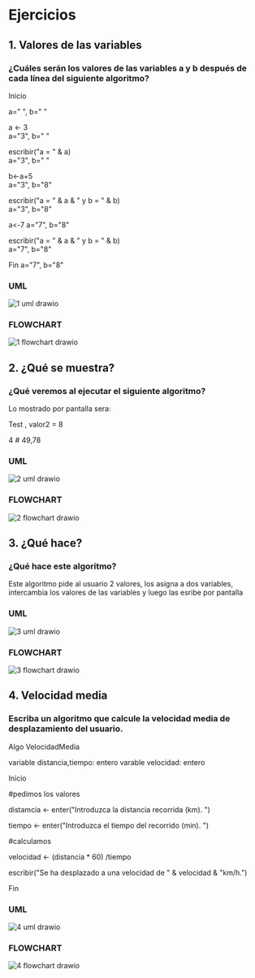 # Ejercicios
## 1. Valores de las variables
### ¿Cuáles serán los valores de las variables a y b después de cada línea del siguiente algoritmo?

Inicio 

a=" ", b=" "  

   a <- 3  
   a="3", b=" "
  
   escribir("a = " & a)  
   a="3", b=" "
   
   b<-a+5  
   a="3", b="8"
   
   escribir("a = " & a & " y b = " & b)  
   a="3", b="8"
   
   a<-7 
   a="7", b="8"
   
   escribir("a = " & a & " y b = " & b)  
   a="7", b="8"
   
Fin 
a="7", b="8"

### UML

![1 uml drawio](https://user-images.githubusercontent.com/98824525/153864961-9bbace30-b428-417d-8d50-94ef6e6df789.svg)

### FLOWCHART

![1 flowchart drawio](https://user-images.githubusercontent.com/98824525/153865099-cc4a3292-217e-4a60-801a-05614aef58c3.svg)

## 2. ¿Qué se muestra?
### ¿Qué veremos al ejecutar el siguiente algoritmo?

Lo mostrado por pantalla sera:

Test , valor2 = 8

4 # 49,78

### UML

![2 uml drawio](https://user-images.githubusercontent.com/98824525/153865824-92a948cd-d656-4ce4-965f-d353e1ec4943.svg)

### FLOWCHART

![2 flowchart drawio](https://user-images.githubusercontent.com/98824525/153865876-70e766a3-8c16-45fc-b20e-64ff5e07effb.svg)

## 3. ¿Qué hace?
### ¿Qué hace este algoritmo?

Este algoritmo pide al usuario 2 valores, los asigna a dos variables, intercambia los valores de las variables y luego las esribe por pantalla

### UML

![3 uml drawio](https://user-images.githubusercontent.com/98824525/153866315-b994be98-3bfe-4c95-8511-de184f7c6fd0.svg)

### FLOWCHART

![3 flowchart drawio](https://user-images.githubusercontent.com/98824525/153866257-34303991-dbe0-4c32-8e54-638a4fb750fc.svg)


## 4. Velocidad media
### Escriba un algoritmo que calcule la velocidad media de desplazamiento del usuario.

Algo VelocidadMedia

variable distancia,tiempo: entero
varable velocidad: entero

Inicio

   #pedimos los valores
   
   distamcia <- enter("Introduzca la distancia recorrida (km). ")
   
   tiempo <- enter("Introduzca el tiempo del recorrido (min). ")
   
   #calculamos
   
   velocidad <- (distancia * 60) /tiempo
   
   escribir("Se ha desplazado a una velocidad de " & velocidad & "km/h.")
   
Fin   

### UML

![4 uml drawio](https://user-images.githubusercontent.com/98824525/153869135-f0c12922-0178-477a-b865-a463b7745e64.svg)

### FLOWCHART

![4 flowchart drawio](https://user-images.githubusercontent.com/98824525/153869167-1aa78ca9-3396-41ff-b495-5bd47cb50331.svg)

